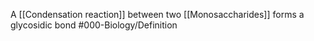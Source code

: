 A [[Condensation reaction]] between two [[Monosaccharides]] forms a glycosidic bond
#000-Biology/Definition 